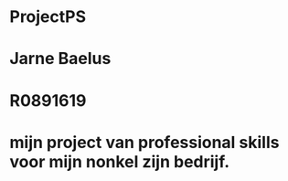 # ProjectPS
# Jarne Baelus
# R0891619
# mijn project van professional skills voor mijn nonkel zijn bedrijf.